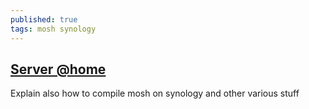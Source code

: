 ```yaml
---
published: true
tags: mosh synology
---
```

## [Server @home](http://www.courville.org/home/synology)

Explain also how to compile mosh on synology and other various stuff
